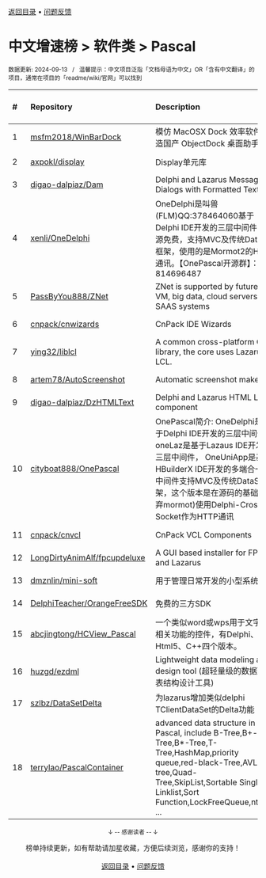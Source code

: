 <a href="https://github.com/GrowingGit/GitHub-Chinese-Top-Charts#github中文排行榜">返回目录</a> • <a href="/content/docs/feedback.md">问题反馈</a>

# 中文增速榜 > 软件类 > Pascal
<sub>数据更新: 2024-09-13&nbsp;&nbsp;&nbsp;/&nbsp;&nbsp;&nbsp;温馨提示：中文项目泛指「文档母语为中文」OR「含有中文翻译」的项目，通常在项目的「readme/wiki/官网」可以找到</sub>

|#|Repository|Description|Stars|Average daily growth|Updated|
|:-|:-|:-|:-|:-|:-|
|1|[msfm2018/WinBarDock](https://github.com/msfm2018/WinBarDock)|模仿 MacOSX Dock 效率软件   打造国产 ObjectDock 桌面助手|18|0|2024-08-31|
|2|[axpokl/display](https://github.com/axpokl/display)|Display单元库|5|0|2024-06-28|
|3|[digao-dalpiaz/Dam](https://github.com/digao-dalpiaz/Dam)|Delphi and Lazarus Message Dialogs with Formatted Text|136|0|2024-04-02|
|4|[xenli/OneDelphi](https://github.com/xenli/OneDelphi)|OneDelphi是叫兽(FLM)QQ:378464060基于Delphi IDE开发的三层中间件，开源免费，支持MVC及传统DataSet框架，使用的是Mormot2的HTTP通讯。【OnePascal开源群】：814696487|39|0|2024-05-08|
|5|[PassByYou888/ZNet](https://github.com/PassByYou888/ZNet)|ZNet is supported by future P2P VM, big data, cloud servers, and SAAS systems|53|0|2024-08-08|
|6|[cnpack/cnwizards](https://github.com/cnpack/cnwizards)|CnPack IDE Wizards|572|0|2024-09-10|
|7|[ying32/liblcl](https://github.com/ying32/liblcl)|A common cross-platform GUI library, the core uses Lazarus LCL.|137|0|2024-03-31|
|8|[artem78/AutoScreenshot](https://github.com/artem78/AutoScreenshot)|Automatic screenshot maker|121|0|2024-05-09|
|9|[digao-dalpiaz/DzHTMLText](https://github.com/digao-dalpiaz/DzHTMLText)|Delphi and Lazarus HTML Label component|184|0|2024-03-28|
|10|[cityboat888/OnePascal](https://github.com/cityboat888/OnePascal)|OnePascal简介: OneDelphi是基于Delphi IDE开发的三层中间件， oneLaz是基于Lazaus IDE开发的三层中间件， OneUniApp是基于HBuilderX IDE开发的多端合一app 中间件支持MVC及传统DataSet框架，这个版本是在源码的基础上(放弃mormot)使用Delphi-Cross-Socket作为HTTP通讯|5|0|2024-04-16|
|11|[cnpack/cnvcl](https://github.com/cnpack/cnvcl)|CnPack VCL Components|335|0|2024-09-10|
|12|[LongDirtyAnimAlf/fpcupdeluxe](https://github.com/LongDirtyAnimAlf/fpcupdeluxe)|A GUI based installer for FPC and Lazarus|484|0|2024-08-21|
|13|[dmznlin/mini-soft](https://github.com/dmznlin/mini-soft)|用于管理日常开发的小型系统|4|0|2024-04-19|
|14|[DelphiTeacher/OrangeFreeSDK](https://github.com/DelphiTeacher/OrangeFreeSDK)|免费的三方SDK|57|0|2024-06-21|
|15|[abcjingtong/HCView_Pascal](https://github.com/abcjingtong/HCView_Pascal)|一个类似word或wps用于文字排版相关功能的控件，有Delphi、C#、Html5、C++四个版本。|7|0|2024-08-05|
|16|[huzgd/ezdml](https://github.com/huzgd/ezdml)|Lightweight data modeling and design tool (超轻量级的数据建模表结构设计工具)|44|0|2024-08-11|
|17|[szlbz/DataSetDelta](https://github.com/szlbz/DataSetDelta)|为lazarus增加类似delphi TClientDataSet的Delta功能|4|0|2024-08-17|
|18|[terrylao/PascalContainer](https://github.com/terrylao/PascalContainer)|advanced data structure in Pascal, include  B-Tree,B+-Tree,B*-Tree,T-Tree,HashMap,priority queue,red-black-Tree,AVL-tree,Quad-Tree,SkipList,Sortable Single Linklist,Sort Function,LockFreeQueue,nth_ele ...|38|0|2024-06-25|

<div align="center">
    <p><sub>↓ -- 感谢读者 -- ↓</sub></p>
    榜单持续更新，如有帮助请加星收藏，方便后续浏览，感谢你的支持！
</div>

<br/>

<div align="center"><a href="https://github.com/GrowingGit/GitHub-Chinese-Top-Charts#github中文排行榜">返回目录</a> • <a href="/content/docs/feedback.md">问题反馈</a></div>
